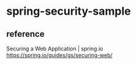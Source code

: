 # spring-security-sample


## reference

Securing a Web Application | spring.io  
https://spring.io/guides/gs/securing-web/
